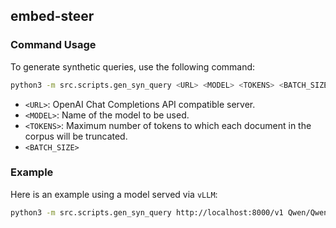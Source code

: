 ## embed-steer

### Command Usage

To generate synthetic queries, use the following command:

```bash
python3 -m src.scripts.gen_syn_query <URL> <MODEL> <TOKENS> <BATCH_SIZE>
```

- `<URL>`: OpenAI Chat Completions API compatible server.
- `<MODEL>`: Name of the model to be used.
- `<TOKENS>`: Maximum number of tokens to which each document in the corpus will be truncated.
- `<BATCH_SIZE>`

### Example

Here is an example using a model served via `vLLM`:

```bash
python3 -m src.scripts.gen_syn_query http://localhost:8000/v1 Qwen/Qwen2.5-0.5B-Instruct
```
